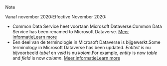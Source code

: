 > [!NOTE]
> <span data-ttu-id="454f1-101">Vanaf november 2020:</span><span class="sxs-lookup"><span data-stu-id="454f1-101">Effective November 2020:</span></span>
> - <span data-ttu-id="454f1-102">Common Data Service heet voortaan Microsoft Dataverse.</span><span class="sxs-lookup"><span data-stu-id="454f1-102">Common Data Service has been renamed to Microsoft Dataverse.</span></span> [<span data-ttu-id="454f1-103">Meer informatie</span><span class="sxs-lookup"><span data-stu-id="454f1-103">Learn more</span></span>](https://aka.ms/PAuAppBlog)
> - <span data-ttu-id="454f1-104">Een deel van de terminologie in Microsoft Dataverse is bijgewerkt.</span><span class="sxs-lookup"><span data-stu-id="454f1-104">Some terminology in Microsoft Dataverse has been updated.</span></span> <span data-ttu-id="454f1-105">*Entiteit* is nu bijvoorbeeld *tabel* en *veld* is nu *kolom*.</span><span class="sxs-lookup"><span data-stu-id="454f1-105">For example, *entity* is now *table* and *field* is now *column*.</span></span> [<span data-ttu-id="454f1-106">Meer informatie</span><span class="sxs-lookup"><span data-stu-id="454f1-106">Learn more</span></span>](https://go.microsoft.com/fwlink/?linkid=2147247)